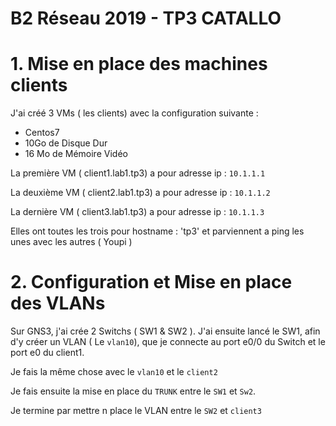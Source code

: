 # B2 Réseau 2019 - TP3 CATALLO 

# 1. Mise en place des machines clients 

J'ai créé 3 VMs ( les clients) avec la configuration suivante : 

* Centos7 
* 10Go de Disque Dur
* 16 Mo de Mémoire Vidéo 

La première VM ( client1.lab1.tp3) a pour adresse ip : `10.1.1.1`

La deuxième VM ( client2.lab1.tp3) a pour adresse ip : `10.1.1.2`

La dernière VM ( client3.lab1.tp3) a pour adresse ip : `10.1.1.3`

Elles ont toutes les trois pour hostname : 'tp3' et parviennent a ping les unes avec les autres ( Youpi ) 

# 2. Configuration et Mise en  place des VLANs 

Sur GNS3, j'ai crée 2 Switchs ( SW1 & SW2 ). J'ai ensuite lancé le SW1, afin d'y créer un VLAN ( Le `vlan10`), que je connecte au port e0/0 du Switch et le port e0 du client1.

Je fais la même chose avec le `vlan10` et le `client2`

Je fais ensuite la mise en place du `TRUNK` entre le `SW1` et `Sw2`.

Je termine par mettre n place le VLAN entre le `SW2` et `client3` 







